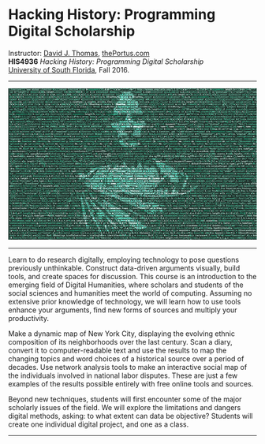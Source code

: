 # Hacking History: Programming Digital Scholarship

Instructor: [David J. Thomas](mailto::davidjthomas@usf.edu), [thePortus.com](http://thePortus.com/)<br />
**HIS4936** *Hacking History: Programming Digital Scholarship*<br />
[University of South Florida](http://www.usf.edu/), Fall 2016.

---

![Caesar in the Code](img/caesarian_code.png)

---

Learn to do research digitally, employing technology to pose questions previously unthinkable. Construct data-driven arguments visually, build tools, and create spaces for discussion. This course is an introduction to the emerging field of Digital Humanities, where scholars and students of the social sciences and humanities meet the world of computing. Assuming no extensive prior knowledge of technology, we will learn how to use tools enhance your arguments, find new forms of sources and multiply your productivity.

Make a dynamic map of New York City, displaying the evolving ethnic composition of its neighborhoods over the last century. Scan a diary, convert it to computer-readable text and use the results to map the changing topics and word choices of a historical source over a period of decades. Use network analysis tools to make an interactive social map of the individuals involved in national labor disputes. These are just a few examples of the results possible entirely with free online tools and sources.

Beyond new techniques, students will first encounter some of the major scholarly issues of the field.  We will explore the limitations and dangers digital methods, asking: to what extent can data be objective? Students will create one individual digital project, and one as a class.

---


